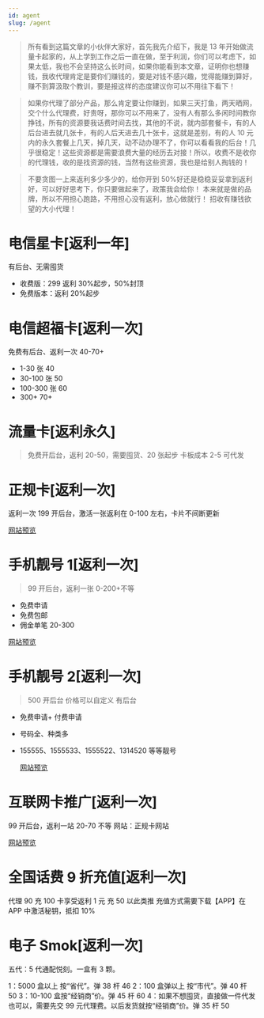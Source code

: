 ```yaml
---
id: agent
slug: /agent
---
```


> 所有看到这篇文章的小伙伴大家好，首先我先介绍下，我是 13 年开始做流量卡起家的，从上学到工作之后一直在做，至于利润，你们可以考虑下，如果太低，我也不会坚持这么长时间，如果你能看到本文章，证明你也想赚钱，我收代理肯定是要你们赚钱的，要是对钱不感兴趣，觉得能赚到算好，赚不到算汲取个教训，要是报这样的态度建议你可以不用往下看下！

> 如果你代理了部分产品，那么肯定要让你赚到，如果三天打鱼，两天晒网，交个什么代理费，好贵呀，那你可以不用来了，没有人有那么多闲时间教你挣钱，所有的资源要我话费时间去找，其他的不说，就内部套餐卡，有的人后台进去就几张卡，有的人后天进去几十张卡，这就是差别，有的人 10 元内的永久套餐上几天，掉几天，动不动办理不了，你可以看看我的后台！几乎很稳定！这些资源都是需要浪费大量的经历去对接！所以，收费不是收你的代理钱，收的是找资源的钱，当然有这些资源，我也是给别人掏钱的！

> 不要贪图一上来返利多少多少的，给你开到 50%好还是稳稳妥妥拿到返利好，可以好好思考下，你只要做起来了，政策我会给你！
> 本来就是做的品牌，所以不用担心跑路，不用担心没有返利，放心做就行！
> 招收有赚钱欲望的大小代理！

# 电信星卡[返利一年]

有后台、无需囤货

- 收费版：299 返利 30%起步，50%封顶
- 免费版本：返利 20%起步

# 电信超福卡[返利一次]

免费有后台、返利一次 40-70+

- 1-30 张 40
- 30-100 张 50
- 100-300 张 60
- 300+ 70+

# 流量卡[返利永久]

> 免费开后台，返利 20-50，需要囤货、20 张起步
> 卡板成本 2-5
> 可代发

# 正规卡[返利一次]

返利一次
199 开后台，激活一张返利在 0-100 左右，卡片不间断更新

[网站预览](https://card.xuankaba.com/t/0.x5bgrv)

# 手机靓号 1[返利一次]

> 99 开后台，返利一张 0-200+不等

- 免费申请
- 免费包邮
- 佣金单笔 20-300

[网站预览](http://iot.liuketh.cn)

# 手机靓号 2[返利一次]

> 500 开后台 价格可以自定义 有后台

- 免费申请+ 付费申请
- 号码全、种类多
- 155555、1555533、1555522、1314520 等等靓号

  [网站预览](http://lh.liuketh.cn)

# 互联网卡推广[返利一次]

99 开后台，返利一站 20-70 不等
网站：正规卡网站

[网站预览](http://tc.liuketh.cn)

# 全国话费 9 折充值[返利一次]

代理 90 充 100 卡享受返利 1 元 充 50 以此类推
充值方式需要下载【APP】在 APP 中激活秘钥，抵扣 10%

# 电子 Smok[返利一次]

五代：5 代通配悦刻。一盒有 3 颗。

1：5000 盒以上 按“省代”。弹 38 杆 46
2：100 盒弹以上 按“市代”。弹 40 杆 50
3：10-100 盒按“经销商”价。弹 45 杆 60
4：如果不想囤货，直接做一件代发也可以，需要先交 99 元代理费。以后发货就按“经销商”价。弹 35 杆 50
